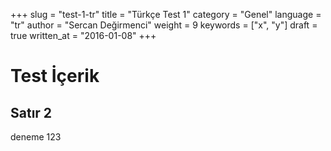 +++
slug = "test-1-tr"
title = "Türkçe Test 1"
category = "Genel"
language = "tr"
author = "Sercan Değirmenci"
weight = 9
keywords = ["x", "y"]
draft = true
written_at = "2016-01-08"
+++
# Test İçerik
## Satır 2
deneme 123
